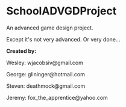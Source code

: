 SchoolADVGDProject
==================

<p>An advanced game design project.</p>
<p>Except it's not very advanced. Or very done...</p>

<p><b>Created by:</b></p>
<p>Wesley: wjacobsiv@gmail.com</p>
<p>George: glininger@hotmail.com</p>
<p>Steven: deathmock@gmail.com</p>
<p>Jeremy: fox_the_apprentice@yahoo.com</p>
